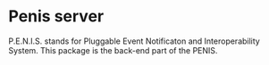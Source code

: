 # Penis server
P.E.N.I.S. stands for Pluggable Event Notificaton and Interoperability System.
This package is the back-end part of the PENIS.
